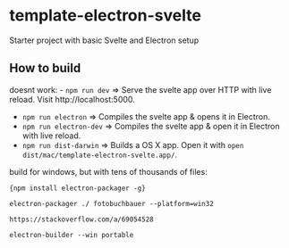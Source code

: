 # template-electron-svelte

Starter project with basic Svelte and Electron setup

## How to build

doesnt work: - `npm run dev` => Serve the svelte app over HTTP with live reload. Visit http://localhost:5000.
- `npm run electron` => Compiles the svelte app & opens it in Electron.
- `npm run electron-dev` => Compiles the svelte app & open it in Electron with live reload.
- `npm run dist-darwin` => Builds a OS X app. Open it with `open dist/mac/template-electron-svelte.app/`.


build for windows, but with tens of thousands of files:
````
{npm install electron-packager -g}

electron-packager ./ fotobuchbauer --platform=win32
````


    https://stackoverflow.com/a/69054528

    electron-builder --win portable